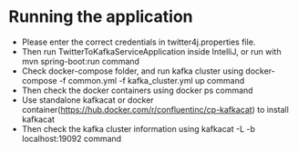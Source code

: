 # Running the application

- Please enter the correct credentials in twitter4j.properties file.
- Then run TwitterToKafkaServiceApplication inside IntelliJ, or run with mvn spring-boot:run command
- Check docker-compose folder, and run kafka cluster using docker-compose -f common.yml -f kafka_cluster.yml up command
- Then check the docker containers using docker ps command
- Use standalone kafkacat or docker container(https://hub.docker.com/r/confluentinc/cp-kafkacat) to install kafkacat
- Then check the kafka cluster information using kafkacat -L -b localhost:19092 command